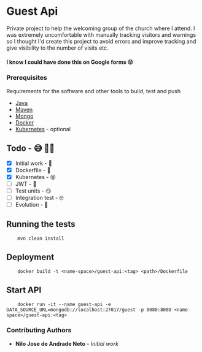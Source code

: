 # Guest Api

Private project to help the welcoming group of the church where I attend.
I was extremely uncomfortable with manually tracking visitors and warnings 
so I thought I'd create this project to avoid errors and improve tracking 
and give visibility to the number of visits etc.

<h4>I know I could have done this on Google forms 😝</h4>


### Prerequisites

Requirements for the software and other tools to build, test and push

- [Java](https://www.java.com/pt-BR/)
- [Maven](https://maven.apache.org/)
- [Mongo](https://hub.docker.com/_/mongo)
- [Docker](https://www.docker.com/)
- [Kubernetes](https://kubernetes.io/docs/home/) - optional

## Todo - 😅 👨‍💻

- [x] Initial work - 🥳
- [X] Dockerfile - 🥹
- [X] Kubernetes - 😝
- [ ] JWT - 🫣
- [ ] Test units - 😏
- [ ] Integration test - 🤓
- [ ] Evolution - 👀

## Running the tests

```
    mvn clean install
```

## Deployment

```
    docker build -t <name-space>/guest-api:<tag> <path>/Dockerfile
```

## Start API 

```
    docker run -it --name guest-api -e DATA_SOURCE_URL=mongodb://localhost:27017/guest -p 8080:808O <name-space>/guest-api:<tag>
```

### Contributing Authors

* **Nilo Jose de Andrade Neto** - *Initial work*
